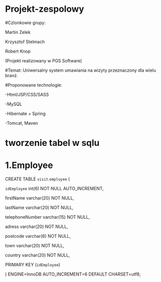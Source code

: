 # Projekt-zespolowy

#Czlonkowie grupy:

Martin Zelek

Krzysztof Stelmach

Robert Knop

(Projekt realizowany w PGS Software)


#Temat:
Uniwersalny system umawiania na wizyty przeznaczony dla wielu branż.

#Proponowane technologie:

-Html/JSP/CSS/SASS

-MySQL

-Hibernate + Spring

-Tomcat, Maven


# tworzenie tabel w sqlu


# 1.Employee

CREATE TABLE `visit`.`employee` (

 `idEmployee` int(6) NOT NULL AUTO_INCREMENT,  
 
firstName varchar(20) NOT NULL,

lastName varchar(20) NOT NULL,

telephoneNumber varchar(15) NOT NULL,

adress varchar(20) NOT NULL,

postcode varchar(6) NOT NULL,

town varchar(20) NOT NULL,

country varchar(20) NOT NULL,

PRIMARY KEY (`idEmployee`)  

) ENGINE=InnoDB AUTO_INCREMENT=6 DEFAULT CHARSET=utf8;  

